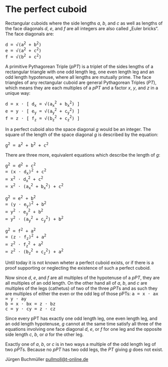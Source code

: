 # The perfect cuboid

Rectangular cuboids where the side lengths *a*, *b*, and *c* as well as lengths of the face
diagonals *d*, *e*, and *f* are all integers are also called „Euler bricks“.
The face diagonals are:

 <tt>d	= √(a<sup>2</sup> + b<sup>2</sup>)</tt><br/>
 <tt>e	= √(a<sup>2</sup> + c<sup>2</sup>)</tt><br/>
 <tt>f	= √(b<sup>2</sup> + c<sup>2</sup>)</tt><br/>

A primitive Pythagorean Triple (*pPT*) is a triplet of the sides lengths of a
rectangular triangle with one odd length leg, one even length leg and an odd
length hypotenuse, where all lengths are mutually prime.
The face triangles of any rectangular cuboid are general Pythagorean Triples (*PT*),
which means they are each multiples of a *pPT* and a factor *x*, *y*, and *z* in a unique way:

 <tt>d = x · [ d<sub>x</sub> = √(a<sub>x</sub><sup>2</sup> + b<sub>x</sub><sup>2</sup>) ]</tt><br/>
 <tt>e = y · [ e<sub>y</sub> = √(a<sub>y</sub><sup>2</sup> + c<sub>y</sub><sup>2</sup>) ]</tt><br/>
 <tt>f = z · [ f<sub>z</sub> = √(b<sub>z</sub><sup>2</sup> + c<sub>z</sub><sup>2</sup>) ]</tt><br/>

In a perfect cuboid also the space diagonal *g* would be an integer.
The square of the length of the space diagonal *g* is described by the equation:

 <tt>g<sup>2</sup> = a<sup>2</sup> + b<sup>2</sup> + c<sup>2</sup></tt>

There are three more, equivalent equations which describe the length of *g*:

 <tt>g<sup>2</sup> = d<sup>2</sup> + c<sup>2</sup></tt></br>
  <tt>	= (x · d<sub>x</sub>)<sup>2</sup> + c<sup>2</sup></tt></br>
  <tt>	= x<sup>2</sup> · d<sub>x</sub><sup>2</sup> + c<sup>2</sup></tt></br>
  <tt>	= x<sup>2</sup> · (a<sub>x</sub><sup>2</sup> + b<sub>x</sub><sup>2</sup>) + c<sup>2</sup></tt>

 <tt>g<sup>2</sup> = e<sup>2</sup> + b<sup>2</sup></tt></br>
  <tt>	= (y · e<sub>y</sub>)<sup>2</sup> + b<sup>2</sup></tt></br>
  <tt>	= y<sup>2</sup> · e<sub>y</sub><sup>2</sup> + b<sup>2</sup></tt></br>
  <tt>	= y<sup>2</sup> · (a<sub>y</sub><sup>2</sup> + c<sub>y</sub><sup>2</sup>) + b<sup>2</sup></tt>

 <tt>g<sup>2</sup> = f<sup>2</sup> + a<sup>2</sup></tt></br>
  <tt>  = (z · f<sub>z</sub>)<sup>2</sup> + a<sup>2</sup></tt></br>
  <tt>  = z<sup>2</sup> · f<sub>z</sub><sup>2</sup> + a<sup>2</sup></tt></br>
  <tt>  = z<sup>2</sup> · (b<sub>z</sub><sup>2</sup> + c<sub>z</sub><sup>2</sup>) + a<sup>2</sup></tt>

Until today it is not known wheter a perfect cuboid exists, or if there is a proof supporting
or neglecting the existence of such a perfect cuboid.

Now since *d*, *e*, and *f* are all multiples of the hypotenuse of a *pPT*,
they are all multiples of an odd length. On the other hand all of *a*, *b*, and *c* are
multiples of the legs (cathetus) of two of the three *pPT*s and as such they are multiples
of either the even or the odd leg of those pPTs:
 <tt>a = x · ax = y · ay</tt><br/>
 <tt>b = x · bx = z · bz</tt><br/>
 <tt>c = y · cy = z · cz</tt><br/>

Since every pPT has exactly one odd length leg, one even length leg, and an odd length hypotenuse,
*g* cannot at the same time satisfy all three of the equations involving one face diagonal *d*, *e*, or *f*
for one leg and the opposite side length *c*, *b*, or *a* for the other leg.

Exactly one of *a*, *b*, or *c* is in two ways a multiple of the odd length leg of two *pPT*s.
Because no *pPT* has two odd legs, the *PT* giving *g* does not exist.

Jürgen Buchmüller <pullmoll@t-online.de>
